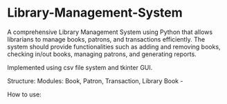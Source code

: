 # Library-Management-System 
A comprehensive Library Management System using Python that allows librarians to manage books, patrons, and transactions efficiently. The system should provide functionalities such as adding and removing books, checking in/out books, managing patrons, and generating reports.

Implemented using csv file system and tkinter GUI.

Structure:
Modules: Book, Patron, Transaction, Library
Book - 

How to use:
